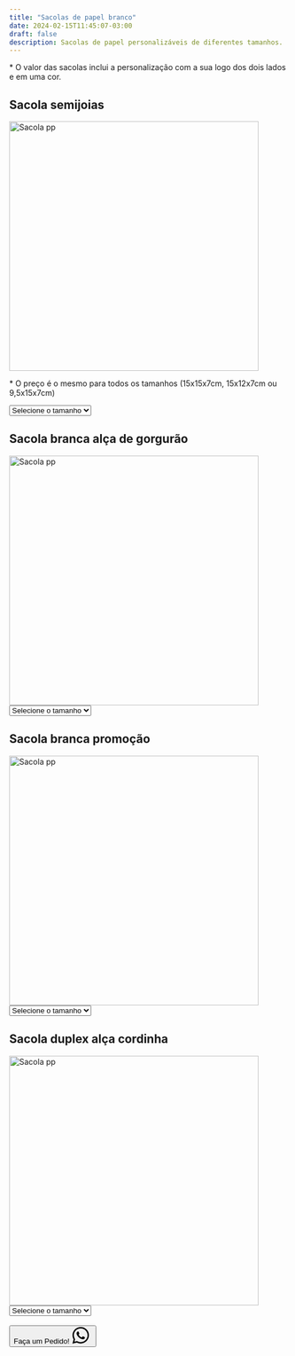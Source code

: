 ```yaml
---
title: "Sacolas de papel branco"
date: 2024-02-15T11:45:07-03:00
draft: false
description: Sacolas de papel personalizáveis de diferentes tamanhos.
---
```


<p>* O valor das sacolas inclui a personalização com a sua logo dos dois lados e em uma cor.</p>

## Sacola semijoias

<img src="/img/products/semijoia.jpeg" alt="Sacola pp" title="Sacola pp" style="width: 450px; height: auto;">

<p>* O preço é o mesmo para todos os tamanhos (15x15x7cm, 15x12x7cm ou 9,5x15x7cm)</p>

<select id="tamanho1" onchange="mostrarPreco1()">
  <option value="" selected>Selecione o tamanho</option>
  <option value="pp">Alça cordinha</option>
  <option value="p">Alça de gorgurão</option>
</select>

<div id="preco1"></div>

<script>
  function mostrarPreco1() {
    var tamanhoSelecionado1 = document.getElementById("tamanho1").value;
    var preco1;

    switch (tamanhoSelecionado1) {
      case "pp":
        preco1 = "1000 sacolas: R$ 2,40 por unidade<br>" +
                "500 sacolas: R$ 2,69 por unidade<br>" +
                "300 sacolas: R$ 2,77 por unidade<br>" +
                "200 sacolas: R$ 3,09 por unidade";
        break;
      case "p":
        preco1 = "1000 sacolas: R$ 2,65 por unidade<br>" +
                "500 sacolas: R$ 2,85 por unidade<br>" +
                "300 sacolas: R$ 3,15 por unidade<br>" +
                "200 sacolas: R$ 3,29 por unidade";
        break;
      default:
        preco1 = "";
    }

    document.getElementById("preco1").innerHTML = preco1;
  }
</script>


## Sacola branca alça de gorgurão

<img src="/img/products/branca-gorgurao.jpeg" alt="Sacola pp" title="Sacola pp" style="width: 450px; height: auto;">

<select id="tamanho2" onchange="mostrarPreco2()">
  <option value="" selected>Selecione o tamanho</option>
  <option value="pp">PP (22x23x10cm)</option>
  <option value="p">P (32x23x10cm)</option>
  <option value="m">M (35x29x11cm)</option>
  <option value="g">G (42x35x12cm)</option>
</select>

<div id="preco2"></div>

<script>
  function mostrarPreco2() {
    var tamanhoSelecionado2 = document.getElementById("tamanho2").value;
    var preco2;

    switch (tamanhoSelecionado2) {
      case "pp":
        preco2 = "1000 sacolas: R$ 3,39 por unidade<br>" +
                "500 sacolas: R$ 3,69 por unidade<br>" +
                "300 sacolas: R$ 3,89 por unidade<br>" +
                "200 sacolas: R$ 4,13 por unidade";
        break;
      case "p":
        preco2 = "1000 sacolas: R$ 3,69 por unidade<br>" +
                "500 sacolas: R$ 3,99 por unidade<br>" +
                "300 sacolas: R$ 4,20 por unidade<br>" +
                "200 sacolas: R$ 4,39 por unidade";
        break;
      case "m":
        preco2 = "1000 sacolas: R$ 3,96 por unidade<br>" +
                "500 sacolas: R$ 4,39 por unidade<br>" +
                "300 sacolas: R$ 4,69 por unidade<br>" +
                "200 sacolas: R$ 4,99 por unidade";
        break;
      case "g":
        preco2 = "1000 sacolas: R$ 4,39 por unidade<br>" +
                "500 sacolas: R$ 4,59 por unidade<br>" +
                "300 sacolas: R$ 4,79 por unidade<br>" +
                "200 sacolas: R$ 4,99 por unidade";
        break;
      default:
        preco2 = "";
    }

    document.getElementById("preco2").innerHTML = preco2;
  }
</script>


## Sacola branca promoção

<img src="/img/products/kraft-branca.jpeg" alt="Sacola pp" title="Sacola pp" style="width: 450px; height: auto;">

<select id="tamanho3" onchange="mostrarPreco3()">
  <option value="" selected>Selecione o tamanho</option>
  <option value="p">P (18x23x11cm)</option>
  <option value="m">M (24x32x11,5cm)</option>
  <option value="g">G (30x31x19cm)</option>
</select>

<div id="preco3"></div>

<script>
  function mostrarPreco3() {
    var tamanhoSelecionado3 = document.getElementById("tamanho3").value;
    var preco3;

    switch (tamanhoSelecionado3) {
      case "p":
        preco3 = "1000 sacolas: R$ 1,57 por unidade<br>" +
                "500 sacolas: R$ 1,67 por unidade<br>" +
                "300 sacolas: R$ 1,77 por unidade<br>" +
                "200 sacolas: R$ 1,97 por unidade";
        break;
      case "m":
        preco3 = "1000 sacolas: R$ 1,65 por unidade<br>" +
                "500 sacolas: R$ 1,75 por unidade<br>" +
                "300 sacolas: R$ 1,85 por unidade<br>" +
                "200 sacolas: R$ 2,05 por unidade";
        break;
      case "g":
        preco3 = "1000 sacolas: R$ 1,75 por unidade<br>" +
                "500 sacolas: R$ 1,85 por unidade<br>" +
                "300 sacolas: R$ 1,95 por unidade<br>" +
                "200 sacolas: R$ 2,15 por unidade";
        break;
      default:
        preco3 = "";
    }

    document.getElementById("preco3").innerHTML = preco3;
  }
</script>


## Sacola duplex alça cordinha

<img src="/img/products/duplex-cordinha.jpeg" alt="Sacola pp" title="Sacola pp" style="width: 450px; height: auto;">

<select id="tamanho4" onchange="mostrarPreco4()">
  <option value="" selected>Selecione o tamanho</option>
  <option value="pp">PP (22x23x10cm)</option>
  <option value="p">P (32x23x10cm)</option>
  <option value="m">M (35x29x11cm)</option>
  <option value="g">G (42x35x12cm)</option>
</select>

<div id="preco4"></div>

<script>
  function mostrarPreco4() {
    var tamanhoSelecionado4 = document.getElementById("tamanho4").value;
    var preco4;

    switch (tamanhoSelecionado4) {
      case "pp":
        preco4 = "1000 sacolas: R$ 3,39 por unidade<br>" +
                "500 sacolas: R$ 3,69 por unidade<br>" +
                "300 sacolas: R$ 3,89 por unidade<br>" +
                "200 sacolas: R$ 4,13 por unidade";
        break;
      case "p":
        preco4 = "1000 sacolas: R$ 3,69 por unidade<br>" +
                "500 sacolas: R$ 3,99 por unidade<br>" +
                "300 sacolas: R$ 4,20 por unidade<br>" +
                "200 sacolas: R$ 4,39 por unidade";
        break;
      case "m":
        preco4 = "1000 sacolas: R$ 3,96 por unidade<br>" +
                "500 sacolas: R$ 4,39 por unidade<br>" +
                "300 sacolas: R$ 4,69 por unidade<br>" +
                "200 sacolas: R$ 4,99 por unidade";
        break;
      case "g":
        preco4 = "1000 sacolas: R$ 4,39 por unidade<br>" +
                "500 sacolas: R$ 4,59 por unidade<br>" +
                "300 sacolas: R$ 4,79 por unidade<br>" +
                "200 sacolas: R$ 4,99 por unidade";
        break;
      default:
        preco4 = "";
    }

    document.getElementById("preco4").innerHTML = preco4;
  }
</script>


<br>

<button id="whatsapp-button" class="bg-green-500 hover:bg-green-600 text-black font-semibold py-2 px-4 rounded flex">
  Faça um Pedido!<svg xmlns="http://www.w3.org/2000/svg" width="40" height="30" fill="currentColor" class="bi bi-whatsapp whatsapp-logo" viewBox="0 0 16 16">
    <path d="M13.601 2.326A7.85 7.85 0 0 0 7.994 0C3.627 0 .068 3.558.064 7.926c0 1.399.366 2.76 1.057 3.965L0 16l4.204-1.102a7.9 7.9 0 0 0 3.79.965h.004c4.368 0 7.926-3.558 7.93-7.93A7.9 7.9 0 0 0 13.6 2.326zM7.994 14.521a6.6 6.6 0 0 1-3.356-.92l-.24-.144-2.494.654.666-2.433-.156-.251a6.56 6.56 0 0 1-1.007-3.505c0-3.626 2.957-6.584 6.591-6.584a6.56 6.56 0 0 1 4.66 1.931 6.56 6.56 0 0 1 1.928 4.66c-.004 3.639-2.961 6.592-6.592 6.592m3.615-4.934c-.197-.099-1.17-.578-1.353-.646-.182-.065-.315-.099-.445.099-.133.197-.513.646-.627.775-.114.133-.232.148-.43.05-.197-.1-.836-.308-1.592-.985-.59-.525-.985-1.175-1.103-1.372-.114-.198-.011-.304.088-.403.087-.088.197-.232.296-.346.1-.114.133-.198.198-.33.065-.134.034-.248-.015-.347-.05-.099-.445-1.076-.612-1.47-.16-.389-.323-.335-.445-.34-.114-.007-.247-.007-.38-.007a.73.73 0 0 0-.529.247c-.182.198-.691.677-.691 1.654s.71 1.916.81 2.049c.098.133 1.394 2.132 3.383 2.992.47.205.84.326 1.129.418.475.152.904.129 1.246.08.38-.058 1.171-.48 1.338-.943.164-.464.164-.86.114-.943-.049-.084-.182-.133-.38-.232"/></svg>
</button>

<script>
  document.getElementById('whatsapp-button').addEventListener('click', function() {
      window.location.href = 'https://api.whatsapp.com/send?1=pt_BR&phone=5524999043166';
  });
</script>

